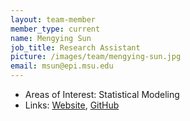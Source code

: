 ```yaml
---
layout: team-member
member_type: current
name: Mengying Sun
job_title: Research Assistant
picture: /images/team/mengying-sun.jpg
email: msun@epi.msu.edu
---
```


- Areas of Interest: Statistical Modeling
- Links: [Website](http://www.mengying.org), [GitHub](https://github.com/mengyings)
